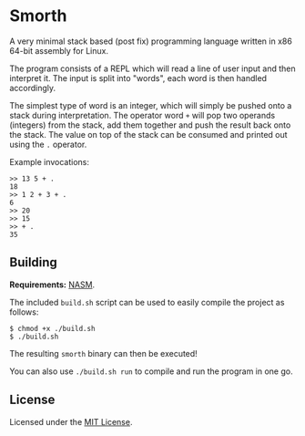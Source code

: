 # Smorth

A very minimal stack based (post fix) programming language written in x86 64-bit assembly
for Linux.

The program consists of a REPL which will read a line of user input and then
interpret it. The input is split into "words", each word is then handled accordingly.

The simplest type of word is an integer, which will simply be pushed onto a stack during
interpretation. The operator word `+` will pop two operands (integers) from the stack, add them
together and push the result back onto the stack. The value on top of the stack can be consumed
and printed out using the `.` operator.

Example invocations:
```
>> 13 5 + .
18
>> 1 2 + 3 + .
6
>> 20
>> 15
>> + .
35
```

## Building

**Requirements:** [NASM](https://www.nasm.us/).

The included `build.sh` script can be used to easily compile the project as follows:
```
$ chmod +x ./build.sh
$ ./build.sh
```
The resulting `smorth` binary can then be executed!

You can also use `./build.sh run` to compile and run the program in one go.

## License

Licensed under the [MIT License](./LICENSE).
